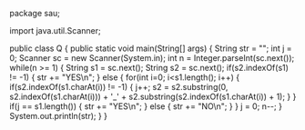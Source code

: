 package sau;

import java.util.Scanner;

public class Q {
	public static void main(String[] args) {
		String str = "";
		int j = 0;
		Scanner sc = new Scanner(System.in);
		int n = Integer.parseInt(sc.next());
		while(n >= 1) {
			String s1 = sc.next();
			String s2 = sc.next();
			if(s2.indexOf(s1) != -1) {
				str += "YES\n";
			} else {
				for(int i=0; i<s1.length(); i++) {
					if(s2.indexOf(s1.charAt(i)) != -1) {
						j++;
						s2 = s2.substring(0, s2.indexOf(s1.charAt(i))) + '_'
			              + s2.substring(s2.indexOf(s1.charAt(i)) + 1);
					}
				}
				if(j == s1.length()) {
					str += "YES\n";
				} else {
					str += "NO\n";
				}
			}
			j = 0;
			n--;
		}
		System.out.println(str);
	}
}
